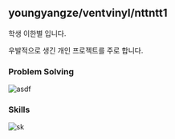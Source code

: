 ## youngyangze/ventvinyl/nttntt1

학생 이한별 입니다.

우발적으로 생긴 개인 프로젝트를 주로 합니다.

### Problem Solving
![asdf](https://github-readme-solvedac.hyp3rflow.vercel.app/api/?handle=youngyangze)

### Skills
![sk](https://skillicons.dev/icons?i=cpp,c,py,lua,rust,git,notion,latex&theme=dark)
